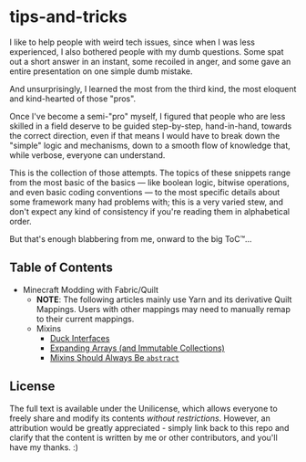# tips-and-tricks
I like to help people with weird tech issues, since when I was less experienced, I also bothered people with my dumb questions. Some spat out a short answer in an instant, some recoiled in anger, and some gave an entire presentation on one simple dumb mistake.

And unsurprisingly, I learned the most from the third kind, the most eloquent and kind-hearted of those "pros". 

Once I've become a semi-"pro" myself, I figured that people who are less skilled in a field deserve to be guided step-by-step, hand-in-hand, towards the correct direction, even if that means I would have to break down the "simple" logic and mechanisms, down to a smooth flow of knowledge that, while verbose, everyone can understand.

This is the collection of those attempts. The topics of these snippets range from the most basic of the basics — like boolean logic, bitwise operations, and even basic coding conventions — to the most specific details about some framework many had problems with; this is a very varied stew, and don't expect any kind of consistency if you're reading them in alphabetical order.

But that's enough blabbering from me, onward to the big ToC™...

## Table of Contents
- Minecraft Modding with Fabric/Quilt
  - **NOTE**: The following articles mainly use Yarn and its derivative Quilt Mappings. Users with other mappings may need to manually remap to their current mappings.
  - Mixins
    - [Duck Interfaces](minecraft-modding/mixins/duck-interfaces.md)
    - [Expanding Arrays (and Immutable Collections)](minecraft-modding/mixins/expanding-arrays.md)
    - [Mixins Should Always Be `abstract`](minecraft-modding/mixins/mixins-should-always-be-abstract.md)


## License
The full text is available under the Unilicense, which allows everyone to freely share and modify its contents *without restrictions*. However, an attribution would be greatly appreciated - simply link back to this repo and clarify that the content is written by me or other contributors, and you'll have my thanks. :)
